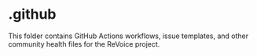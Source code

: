 # .github

This folder contains GitHub Actions workflows, issue templates, and other community health files for the ReVoice project. 